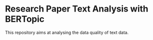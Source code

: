 # Research Paper Text Analysis with BERTopic
This repository aims at analysing the data quality of text data.
